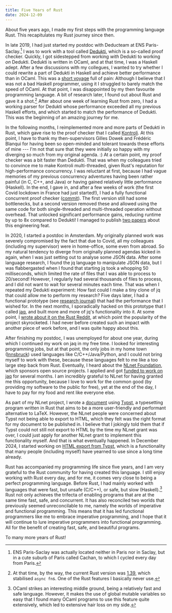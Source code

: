 ```yaml
---
title: Five Years of Rust
date: 2024-12-09
---
```


About five years ago, I made my first steps with the programming language Rust.
This recapitulates my Rust journey since then.

In late 2019, I had just started my postdoc with Deducteam at ENS Paris-Saclay.[^ens]
I was to work with a tool called [Dedukti](https://deducteam.github.io/),
which is a so-called proof checker.
Quickly, I got sidestepped from working *with* Dedukti to working *on* Dedukti.
Dedukti is written in OCaml, and at that time, I was a Haskell adept.
After a few discussions with my collegues, I wanted to try whether I could rewrite
a part of Dedukti in Haskell and achieve better performance than in OCaml.
This was a [short voyage](https://github.com/01mf02/kontroli-hs) full of pain:
Although I believe that I was not a bad Haskell programmer,
using it I struggled to barely match the speed of OCaml.
At that point, I was disappointed by my then favourite programming language.
A bit of research later, I found out about Rust and gave it a shot.[^rust-139]
After about one week of learning Rust from zero, I had a working parser for
Dedukti whose performance exceeded all my previous Haskell efforts,
and which started to match the performance of Dedukti.
This was the beginning of an amazing journey for me.

[^ens]: ENS Paris-Saclay was actually located neither in Paris nor in Saclay, but in a cute suburb of Paris called Cachan, to which I cycled every day from Paris.

[^rust-139]: At that time, by the way, the current Rust version was [1.39](https://blog.rust-lang.org/2019/11/07/Rust-1.39.0.html), which stabilised `async fn`s. One of the Rust features I basically never use.

In the following months, I reimplemented more and more parts of Dedukti in Rust,
which gave rise to the proof checker that I called [Kontroli](https://github.com/01mf02/kontroli-rs).
At this point, I have to thank my then-supervisors Gilles Dowek and Frédéric Blanqui
for having been so open-minded and tolerant towards these efforts of mine ---
I'm not that sure that they were initially so happy with my diverging so much
from my original agenda. :)
At a certain point, my proof checker was a bit faster than Dedukti.
That was when my colleagues tried to convince me to make Kontroli multi-threaded,
given Rust's reputation for high-performance concurrency.
I was reluctant at first, because I had vague memories of
my previous concurrency adventures
having been rather painful (in C, C++, and Java) or
having gained relatively little performance (Haskell).
In the end, I gave in, and after a few weeks of work
(the first Covid lockdown in France had just started!),
I had a fully functional concurrent proof checker
([commit](https://github.com/01mf02/kontroli-rs/commit/6edf1baef1843678e2fb00a4d7b07e8cbe96c864)).
The first version still had some bottlenecks,
but a second version removed these and allowed using the same code for
both single-threaded and multi-threaded operation without overhead.
That unlocked significant performance gains,
reducing runtime by up to 8x compared to Dedukti!
I managed to publish [two papers](https://doi.org/10.1145/3573105.3575686)
about this engineering feat.

In 2020, I started a postdoc in Amsterdam.
My originally planned work was severely compromised by the fact that
due to Covid, all my colleagues (including my supervisor)
were in home-office, some even from abroad.
So my natural tendency to diverge from originally planned agendas kicked in again,
when I was just setting out to analyse some JSON data.
After some language research, I found the jq language to manipulate JSON data,
but I was flabbergasted when I found that starting jq took a whopping 50 milliseconds,
which limited the rate of files that I was able to process to 20/second!
However, I regularly had several thousands of files to process,
and I did not want to wait for several minutes each time.
That was when I repeated my Dedukti experiment:
How fast could I make a tiny clone of jq that could allow me to perform my research?
Five days later, I had a functional prototype
(see [research journal](https://github.com/01mf02/adam-notes?tab=readme-ov-file#2020-12-04))
that had the performance that I wished for.
In the next months, I sporadically hacked on this prototype
that I called [jaq](https://github.com/01mf02/jaq),
and built more and more of jq's functionality into it.
At some point, I [wrote about it on the Rust Reddit](https://www.reddit.com/r/rust/comments/ucyq01/announcing_jaq_a_jq_clone_focussing_on/),
at which point the popularity of the project skyrocketed.
I had never before created such an impact with another piece of work before,
and I was quite happy about this.

After finishing my postdoc, I was unemployed for about one year,
during which I continued my work on jaq in my free time.
I looked for interesting programming jobs, but at that point,
the only jobs in my home town ([Innsbruck](https://en.wikipedia.org/wiki/Innsbruck)) used
languages like C/C++/Java/Python, and I could not bring myself to work with these,
because these languages felt to me like a too large step back from Rust.
Eventually, I heard about the [NLnet Foundation](https://nlnet.nl/),
which sponsors open source projects.
I applied and got [funded to work on jaq](https://nlnet.nl/project/jaq/) for several months.
I am incredibly grateful to NLnet for having granted me this opportunity,
because I love to work for the common good
(by providing my software to the public for free),
yet at the end of the day, I have to pay for my food and rent like everyone else.

As part of my NLnet project, I wrote a
[document](https://github.com/01mf02/jq-lang-spec/) using [Typst](https://typst.app/),
a typesetting program written in Rust that aims to be a
more user-friendly and performant alternative to LaTeX.
However, the NLnet people were concerned about Typst not being able to export to HTML,
which they felt was the right format for my document to be published in.
I believe that I jokingly told them that if Typst could not still not export to HTML
by the time my NLnet grant was over, I could just
apply for another NLnet grant to implement this functionality myself.
And that is what eventually happened.
In December 2024, I started working on
[HTML export from Typst](https://nlnet.nl/project/Typst-HTML/),
which is a functionality that many people (including myself)
have yearned to use since a long time already.

Rust has accompanied my programming life since five years, and I
am very grateful to the Rust community for having created this language.
I still enjoy working with Rust every day, and for me,
it comes very close to being a perfect programming language.
Before Rust, I had mainly worked with languages that were
fast, but unsafe (C/C++), or
safe, but slow (Haskell).[^ocaml]
Rust not only achieves the trifecta of enabling programs that are at the same time
fast, safe, and concurrent.
It has also reconciled two worlds that previously seemed unreconcilable to
me, namely the worlds of imperative and functional programming.
This means that it has led functional programmers like me to embrace imperative programming, and
I hope that it will continue to lure imperative programmers into functional programming.
All for the benefit of creating fast, safe, and beautiful programs.

To many more years of Rust!

[^ocaml]: OCaml strikes an interesting middle ground, being a relatively fast and safe language. However, it makes the use of global mutable variables so easy that I found many OCaml programs to use this feature quite extensively, which led to extensive hair loss on my side.
